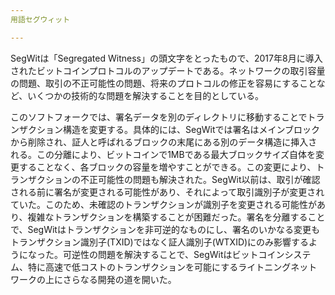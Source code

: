 ```yaml
---
用語セグウィット

---
```

SegWitは「Segregated Witness」の頭文字をとったもので、2017年8月に導入されたビットコインプロトコルのアップデートである。ネットワークの取引容量の問題、取引の不正可能性の問題、将来のプロトコルの修正を容易にすることなど、いくつかの技術的な問題を解決することを目的としている。

このソフトフォークでは、署名データを別のディレクトリに移動することでトランザクション構造を変更する。具体的には、SegWitでは署名はメインブロックから削除され、証人と呼ばれるブロックの末尾にある別のデータ構造に挿入される。この分離により、ビットコインで1MBである最大ブロックサイズ自体を変更することなく、各ブロックの容量を増やすことができる。この変更により、トランザクションの不正可能性の問題も解決された。SegWit以前は、取引が確認される前に署名が変更される可能性があり、それによって取引識別子が変更されていた。このため、未確認のトランザクションが識別子を変更される可能性があり、複雑なトランザクションを構築することが困難だった。署名を分離することで、SegWitはトランザクションを非可逆的なものにし、署名のいかなる変更もトランザクション識別子(TXID)ではなく証人識別子(WTXID)にのみ影響するようになった。可逆性の問題を解決することで、SegWitはビットコインシステム、特に高速で低コストのトランザクションを可能にするライトニングネットワークの上にさらなる開発の道を開いた。